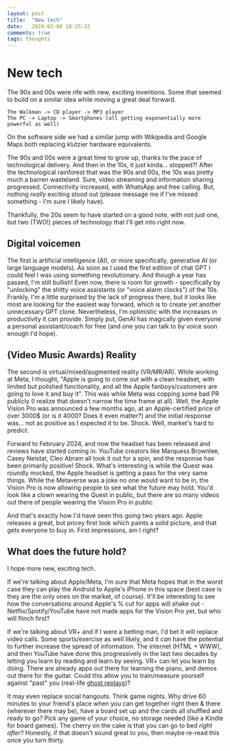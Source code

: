 ```yaml
---
layout: post
title:  "New tech"
date:   2024-02-08 18:25:32
comments: true
tags: thoughts
---
```


# New tech

The 90s and 00s were rife with new, exciting inventions. Some that seemed to build on a similar idea while moving a great deal forward.
```
The Walkman -> CD player -> MP3 player  
The PC -> Laptop -> Smartphones (all getting exponentially more powerful as well) 
```

On the software side we had a similar jump with Wikipedia and Google Maps both replacing klutzier hardware equivalents.

The 90s and 00s were a great time to grow up, thanks to the pace of technological delivery. And then in the 10s, it just kinda... stopped?!
After the technological rainforest that was the 90s and 00s, the 10s was pretty much a barren wasteland. Sure, video streaming and information sharing progressed. Connectivity increased, with WhatsApp and free calling. But, nothing _really_ exciting stood out (please message me if I've missed something - I'm sure I likely have).

Thankfully, the 20s seem to have started on a good note, with not just one, but two (TWO!) pieces of technology that I'll get into right now.

## Digital voicemen

The first is artificial intelligence (AI), or more specifically, generative AI (or large language models). As soon as I used the first edition of chat GPT I could feel I was using something revolutionary. And though a year has passed, I'm still bullish! Even now, there is room for growth - specifically by "unlocking" the shitty voice assistants (or "voice alarm clocks") of the 10s. Frankly, I'm a little surprised by the lack of progress there, but it looks like most are looking for the easiest way forward, which is to create yet another unnecessary GPT clone. Nevertheless, I'm optimistic with the increases in productivity it can provide. Simply put, GenAI has magically given everyone a personal assistant/coach for free (and one you can talk to by voice soon enough I'd hope).

## (Video Music Awards) Reality

The second is virtual/mixed/augmented reality (VR/MR/AR). While working at Meta, I thought, "Apple is going to come out with a clean headset, with limited but polished functionality, and all the Apple fanboys/customers are going to love it and buy it". This was while Meta was copping some bad PR publicly (I realize that doesn't narrow the time frame at all). Well, the Apple Vision Pro was announced a few months ago, at an Apple-certified price of over 3000$ (or is it 4000? Does it even matter?) and the initial response was... not as positive as I expected it to be. Shock. Well, market's hard to predict.  

Forward to February 2024, and now the headset has been released and reviews have started coming in. YouTube creators like Marquess Brownlee, Casey Neistat, Cleo Abram all took it out for a spin, and the response has been primarily positive! Shock. What's interesting is while the Quest was roundly mocked, the Apple headset is getting a pass for the very same things. While the Metaverse was a joke no one would want to be in, the Vision Pro is now allowing people to see what the future may hold. You'd look like a clown wearing the Quest in public, but there are so many videos out there of people wearing the Vision Pro in public.

And that's exactly how I'd have seen this going two years ago. Apple releases a great, but pricey first look which paints a solid picture, and that gets everyone to buy in. First impressions, am I right?

## What does the future hold?
I hope more new, exciting tech.

If we're talking about Apple/Meta, I'm sure that Meta hopes that in the worst case they can play the Android to Apple's iPhone in this space (best case is they are the only ones on the market, of course). It'll be interesting to see how the conversations around Apple's % cut for apps will shake out - Netflix/Spotify/YouTube have not made apps for the Vision Pro yet, but who will flinch first?

If we're talking about VR+ and if I were a betting man, I'd bet it will replace video calls. Some sports/exercise as well likely, and it _can_ have the potential to further increase the spread of information. The internet (HTML + WWW), and then YouTube have done this progressively in the last two decades by letting you learn by reading and learn by seeing. VR+ can let you learn by doing. There are already apps out there for learning the piano, and demos out there for the guitar. Could this allow you to train/measure yourself against "past" you (real-life [ghost replays](https://gamedev.stackexchange.com/questions/9508/how-to-create-a-ghost-replay-feature-in-a-game))?

It may even replace social hangouts. Think game nights. Why drive 60 minutes to your friend's place when you can get together right then & there (wherever there may be), have a board set up and the cards all shuffled and ready to go? Pick any game of your choice, no storage needed (like a Kindle for board games). The cherry on the cake is that you can go to bed _right after_? Honestly, if that doesn't sound great to you, then maybe re-read this once you turn thirty.
